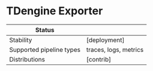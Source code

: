 # TDengine Exporter

| Status                   |                       |
| ------------------------ |-----------------------|
| Stability                | [deployment]          |
| Supported pipeline types | traces, logs, metrics |
| Distributions            | [contrib]             |